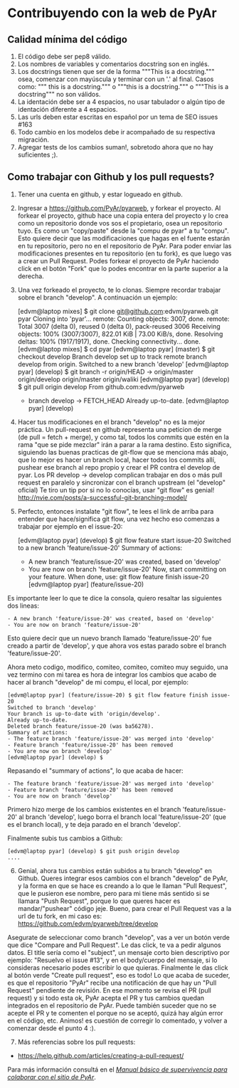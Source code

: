 # Contribuyendo con la web de PyAr

## Calidad mínima del código

1. El código debe ser pep8 válido.
2. Los nombres de variables y comentarios docstring son en inglés.
3. Los docstrings tienen que ser de la forma """This is a docstring.""" osea,
comenzar con mayúscula y terminar con un '.' al final. Casos como: """ this is
a docstring.""" o """this is a docstring.""" o """This is a docstring""" no son
válidos.
4. La identación debe ser a 4 espacios, no usar tabulador o algún tipo de
identación diferente a 4 espacios.
5. Las urls deben estar escritas en español por un tema de SEO issues #163
6. Todo cambio en los modelos debe ir acompañado de su respectiva migración.
7. Agregar tests de los cambios suman!, sobretodo ahora que no hay suficientes
   ;).

## Como trabajar con Github y los pull requests?

1. Tener una cuenta en github, y estar logueado en github.

2. Ingresar a https://github.com/PyAr/pyarweb, y forkear el proyecto.
Al forkear el proyecto, github hace una copia entera del proyecto y lo
crea como un repositorio donde vos sos el propietario, osea un repositorio
tuyo. Es como un "copy/paste" desde la "compu de pyar" a tu "compu". Esto
quiere decir que las modificaciones que hagas en el fuente estarán en tu
repositorio, pero no en el repositorio de PyAr. Para poder enviar las
modificaciones presentes en tu repositorio (en tu fork), es que luego vas
a crear un Pull Request. Podes forkear el proyecto de PyAr haciendo click
en el botón "Fork" que lo podes encontrar en la parte superior a la derecha.

3. Una vez forkeado el proyecto, te lo clonas. Siempre recordar trabajar
sobre el branch "develop". A continuación un ejemplo: 

    [edvm@laptop mixes] $ git clone git@github.com:edvm/pyarweb.git pyar
    Cloning into 'pyar'...
    remote: Counting objects: 3007, done.
    remote: Total 3007 (delta 0), reused 0 (delta 0), pack-reused 3006
    Receiving objects: 100% (3007/3007), 822.01 KiB | 73.00 KiB/s, done.
    Resolving deltas: 100% (1917/1917), done.
    Checking connectivity... done.
    [edvm@laptop mixes] $ cd pyar
    [edvm@laptop pyar] (master) $ git checkout develop
    Branch develop set up to track remote branch develop from origin.
    Switched to a new branch 'develop'
    [edvm@laptop pyar] (develop) $ git branch -r
      origin/HEAD -> origin/master
      origin/develop
      origin/master
      origin/waliki
    [edvm@laptop pyar] (develop) $ git pull origin develop
    From github.com:edvm/pyarweb
     * branch            develop    -> FETCH_HEAD
    Already up-to-date.
    [edvm@laptop pyar] (develop)


4. Hacer tus modificaciones en el branch "develop" no es la mejor práctica. 
Un pull-request en github representa una peticion de merge (de pull = fetch + merge), 
y como tal, todos los commits que estén en la rama "que se pide mezclar" 
irán a parar a la rama destino. Esto significa, siguiendo las buenas practicas 
de git-flow que se menciona más abajo, que lo mejor es hacer un branch local, 
hacer todos los commits allí, pushear ese branch al repo propio y crear el PR 
contra el develop de pyar. Los PR develop -> develop complican trabajar en dos 
o más pull request en paralelo y sincronizar con el branch upstream (el "develop" oficial) 
Te tiro un tip por si no lo conocías, usar "git flow" es genial! 
http://nvie.com/posts/a-successful-git-branching-model/

5. Perfecto, entonces instalate "git flow", te lees el link de arriba para
entender que hace/significa git flow, una vez hecho eso comenzas a trabajar
por ejemplo en el issue-20:
 
    [edvm@laptop pyar] (develop) $ git flow feature start issue-20 
    Switched to a new branch 'feature/issue-20'
    Summary of actions:
    - A new branch 'feature/issue-20' was created, based on 'develop'
    - You are now on branch 'feature/issue-20'
    Now, start committing on your feature. When done, use:
         git flow feature finish issue-20 
    [edvm@laptop pyar] (feature/issue-20) 

Es importante leer lo que te dice la consola, quiero resaltar las siguientes
dos lineas:

    - A new branch 'feature/issue-20' was created, based on 'develop'
    - You are now on branch 'feature/issue-20'

Esto quiere decir que un nuevo branch llamado 'feature/issue-20' fue creado
a partir de 'develop', y que ahora vos estas parado sobre el branch 
'feature/issue-20'.

Ahora meto codigo, modifico, comiteo, comiteo, comiteo muy seguido, una
vez termino con mi tarea es hora de integrar los cambios que acabo de
hacer al branch "develop" de mi compu, el local, por ejemplo: 

    [edvm@laptop pyar] (feature/issue-20) $ git flow feature finish issue-20 
    Switched to branch 'develop'
    Your branch is up-to-date with 'origin/develop'.
    Already up-to-date.
    Deleted branch feature/issue-20 (was ba56278).
    Summary of actions:
    - The feature branch 'feature/issue-20' was merged into 'develop'
    - Feature branch 'feature/issue-20' has been removed
    - You are now on branch 'develop'
    [edvm@laptop pyar] (develop) $

Repasando el "summary of actions", lo que acaba de hacer:

    - The feature branch 'feature/issue-20' was merged into 'develop'
    - Feature branch 'feature/issue-20' has been removed
    - You are now on branch 'develop'

Primero hizo merge de los cambios existentes en el branch 'feature/issue-20'
al branch 'develop', luego borra el branch local 'feature/issue-20' (que es
el branch local), y te deja parado en el branch 'develop'.

Finalmente subis tus cambios a Github:

    [edvm@laptop pyar] (develop) $ git push origin develop
    ....


6. Genial, ahora tus cambios están subidos a tu branch "develop" en Github.
Queres integrar esos cambios con el branch "develop" de PyAr, y la forma
en que se hace es creando a lo que le llaman "Pull Request", que le
pusieron ese nombre, pero para mi tiene más sentido si se llamara 
"Push Request", porque lo que queres hacer es mandar/"pushear" código jeje.
Bueno, para crear el Pull Request vas a la url de tu fork, en mi caso es:
https://github.com/edvm/pyarweb/tree/develop

Asegurate de seleccionar como branch "develop", vas a ver un botón verde
que dice "Compare and Pull Request". Le das click, te va a pedir algunos
datos. El title sería como el "subject", un mensaje corto bien descriptivo
por ejemplo: "Resuelvo el issue #13", y en el body/cuerpo del mensaje, si
lo consideras necesario podes escribir lo que quieras. Finalmente le das
click al botón verde "Create pull request", eso es todo! Lo que acaba de
suceder, es que el repositorio "PyAr" recibe una notificación de que hay
un "Pull Request" pendiente de revisión. En ese momento se revisa el
PR (pull request) y si todo esta ok, PyAr acepta el PR y tus cambios 
quedan integrados en el repositorio de PyAr. Puede también suceder que
no se acepte el PR y te comenten el porque no se aceptó, quizá hay algún
error en el código, etc. Animos! es cuestión de corregir lo comentado,
y volver a comenzar desde el punto 4 :).  

7. Más referencias sobre los pull requests:

- https://help.github.com/articles/creating-a-pull-request/
 
Para más información consultá en el [*Manual básico de supervivencia para colaborar 
con el sitio de PyAr*](https://github.com/PyAr/pyarweb/wiki/Manual-b%C3%A1sico-de-supervivencia-para-colaborar-con-el-sitio-de-PyAr).
